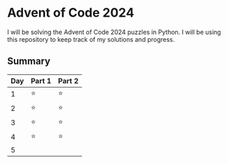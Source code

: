 # Advent of Code 2024

I will be solving the Advent of Code 2024 puzzles in Python. I will be using this repository to keep track of my solutions and progress.

## Summary

| Day | Part 1 | Part 2 |
| --- | ------ | ------ |
| 1   | :star: | :star: |
| 2   | :star: | :star: |
| 3   | :star: | :star: |
| 4   | :star: | :star: |
| 5   |        |        |
